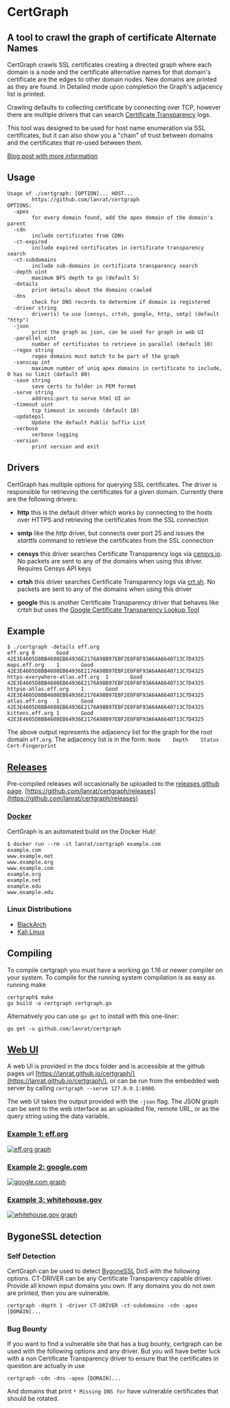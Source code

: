 # CertGraph

## A tool to crawl the graph of certificate Alternate Names

CertGraph crawls SSL certificates creating a directed graph where each domain is a node and the certificate alternative names for that domain's certificate are the edges to other domain nodes. New domains are printed as they are found. In Detailed mode upon completion the Graph's adjacency list is printed.

Crawling defaults to collecting certificate by connecting over TCP, however there are multiple drivers that can search [Certificate Transparency](https://www.certificate-transparency.org/) logs.

This tool was designed to be used for host name enumeration via SSL certificates, but it can also show you a "chain" of trust between domains and the certificates that re-used between them.

[Blog post with more information](https://lanrat.com/certgraph/)

## Usage

```console
Usage of ./certgraph: [OPTION]... HOST...
        https://github.com/lanrat/certgraph
OPTIONS:
  -apex
        for every domain found, add the apex domain of the domain's parent
  -cdn
        include certificates from CDNs
  -ct-expired
        include expired certificates in certificate transparency search
  -ct-subdomains
        include sub-domains in certificate transparency search
  -depth uint
        maximum BFS depth to go (default 5)
  -details
        print details about the domains crawled
  -dns
        check for DNS records to determine if domain is registered
  -driver string
        driver(s) to use [censys, crtsh, google, http, smtp] (default "http")
  -json
        print the graph as json, can be used for graph in web UI
  -parallel uint
        number of certificates to retrieve in parallel (default 10)
  -regex string
        regex domains must match to be part of the graph
  -sanscap int
        maximum number of uniq apex domains in certificate to include, 0 has no limit (default 80)
  -save string
        save certs to folder in PEM format
  -serve string
        address:port to serve html UI on
  -timeout uint
        tcp timeout in seconds (default 10)
  -updatepsl
        Update the default Public Suffix List
  -verbose
        verbose logging
  -version
        print version and exit
```

## Drivers

CertGraph has multiple options for querying SSL certificates. The driver is responsible for retrieving the certificates for a given domain. Currently there are the following drivers:

* **http** this is the default driver which works by connecting to the hosts over HTTPS and retrieving the certificates from the SSL connection

* **smtp** like the *http* driver, but connects over port 25 and issues the *starttls* command to retrieve the certificates from the SSL connection

* **censys** this driver searches Certificate Transparency logs via [censys.io](https://search.censys.io/certificates). No packets are sent to any of the domains when using this driver. Requires Censys API keys

* **crtsh** this driver searches Certificate Transparency logs via [crt.sh](https://crt.sh/). No packets are sent to any of the domains when using this driver

* **google** this is another Certificate Transparency driver that behaves like *crtsh* but uses the [Google Certificate Transparency Lookup Tool](https://transparencyreport.google.com/https/certificates)

## Example

```console
$ ./certgraph -details eff.org
eff.org 0       Good    42E3E4605D8BB4608EB64936E2176A98B97EBF2E0F8F93A64A6640713C7D4325
maps.eff.org    1       Good    42E3E4605D8BB4608EB64936E2176A98B97EBF2E0F8F93A64A6640713C7D4325
https-everywhere-atlas.eff.org  1       Good    42E3E4605D8BB4608EB64936E2176A98B97EBF2E0F8F93A64A6640713C7D4325
httpse-atlas.eff.org    1       Good    42E3E4605D8BB4608EB64936E2176A98B97EBF2E0F8F93A64A6640713C7D4325
atlas.eff.org   1       Good    42E3E4605D8BB4608EB64936E2176A98B97EBF2E0F8F93A64A6640713C7D4325
kittens.eff.org 1       Good    42E3E4605D8BB4608EB64936E2176A98B97EBF2E0F8F93A64A6640713C7D4325
```

The above output represents the adjacency list for the graph for the root domain `eff.org`. The adjacency list is in the form:
`Node    Depth    Status    Cert-Fingerprint`

## [Releases](https://github.com/lanrat/certgraph/releases)

Pre-compiled releases will occasionally be uploaded to the [releases github page](https://github.com/lanrat/certgraph/releases). [https://github.com/lanrat/certgraph/releases](https://github.com/lanrat/certgraph/releases)

### [Docker](https://hub.docker.com/r/lanrat/certgraph/)

CertGraph is an automated build on the Docker Hub!

```console
$ docker run --rm -it lanrat/certgraph example.com
example.com
www.example.net
www.example.org
www.example.com
example.org
example.net
example.edu
www.example.edu
```

### Linux Distributions

* [BlackArch](https://blackarch.org)
* [Kali Linux](https://www.kali.org/)

## Compiling

To compile certgraph you must have a working go 1.16 or newer compiler on your system.
To compile for the running system compilation is as easy as running make

```console
certgraph$ make
go build -o certgraph certgraph.go
```

Alternatively you can use `go get` to install with this one-liner:

```console
go get -u github.com/lanrat/certgraph
```

## [Web UI](https://lanrat.github.io/certgraph/)

A web UI is provided in the docs folder and is accessible at the github pages url [https://lanrat.github.io/certgraph/](https://lanrat.github.io/certgraph/), or can be run from the embedded web server by calling `certgraph --serve 127.0.0.1:8080`.

The web UI takes the output provided with the `-json` flag.
The JSON graph can be sent to the web interface as an uploaded file, remote URL, or as the query string using the data variable.

### [Example 1: eff.org](https://lanrat.github.io/certgraph/?data=https://gist.githubusercontent.com/lanrat/8187d01793bf3e578d76495182654206/raw/c49741b5206d81935febdf563452cc4346381e52/eff.json)

[![eff.org graph](https://cloud.githubusercontent.com/assets/164192/20861413/6ba0fcca-b944-11e6-857f-ddd613130ea3.png)](https://lanrat.github.io/certgraph/?data=https://gist.githubusercontent.com/lanrat/8187d01793bf3e578d76495182654206/raw/c49741b5206d81935febdf563452cc4346381e52/eff.json)

### [Example 2: google.com](https://lanrat.github.io/certgraph/?data=https://gist.githubusercontent.com/lanrat/1ab1e78aaf5798049650d8d8ad7b58a1/raw/426d3a2498626014cb5ba2856ad0899787e4103f/google.json)

[![google.com graph](https://cloud.githubusercontent.com/assets/164192/19752837/16cb8302-9bb5-11e6-810d-ea34594a63ef.png)](https://lanrat.github.io/certgraph/?data=https://gist.githubusercontent.com/lanrat/1ab1e78aaf5798049650d8d8ad7b58a1/raw/426d3a2498626014cb5ba2856ad0899787e4103f/google.json)

### [Example 3: whitehouse.gov](https://lanrat.github.io/certgraph/?data=https://gist.githubusercontent.com/lanrat/96c47dfee0faaaad633cc830b7e3b997/raw/3c79fed837cb3202e220de21d2a8eb128f4bbd9f/whitehouse.json)

[![whitehouse.gov graph](https://cloud.githubusercontent.com/assets/164192/20861407/4775ff26-b944-11e6-888c-4d93e3333494.png)](https://lanrat.github.io/certgraph/?data=https://gist.githubusercontent.com/lanrat/96c47dfee0faaaad633cc830b7e3b997/raw/3c79fed837cb3202e220de21d2a8eb128f4bbd9f/whitehouse.json)

## BygoneSSL detection

### Self Detection

CertGraph can be used to detect [BygoneSSL](https://insecure.design) DoS with the following options. CT-DRIVER can be any Certificate Transparency capable driver.
Provide all known input domains you own. If any domains you do not own are printed, then you are vulnerable.

```console
certgraph -depth 1 -driver CT-DRIVER -ct-subdomains -cdn -apex [DOMAIN]...
```

### Bug Bounty

If you want to find a vulnerable site that has a bug bounty, certgraph can be used with the following options and any driver. But you will have better luck with a non Certificate Transparency driver to ensure that the certificates in question are actually in use

```console
certgraph -cdn -dns -apex [DOMAIN]...
```

And domains that print `* Missing DNS for` have vulnerable certificates that should be rotated.
